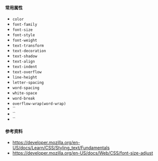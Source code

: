 #### 常用属性

* `color`
* `font-family`
* `font-size`
* `font-style`
* `font-weight`
* `text-transform`
* `text-decoration`
* `text-shadow`
* `text-align`
* `text-indent`
* `text-overflow`
* `line-height`
* `letter-spacing`
* `word-spacing`
* `white-space`
* `word-break`
* `overflow-wrap(word-wrap)`
* ``
* ``
* ``



#### 参考资料

* https://developer.mozilla.org/en-US/docs/Learn/CSS/Styling_text/Fundamentals
* https://developer.mozilla.org/en-US/docs/Web/CSS/font-size-adjust
